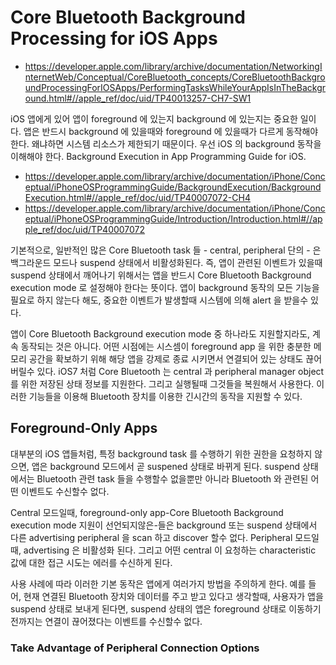 # Core Bluetooth Background Processing for iOS Apps
- https://developer.apple.com/library/archive/documentation/NetworkingInternetWeb/Conceptual/CoreBluetooth_concepts/CoreBluetoothBackgroundProcessingForIOSApps/PerformingTasksWhileYourAppIsInTheBackground.html#//apple_ref/doc/uid/TP40013257-CH7-SW1

iOS 앱에게 있어 앱이 foreground 에 있는지 background 에 있는지는 중요한 일이다.
앱은 반드시 background 에 있을때와 foreground 에 있을때가 다르게 동작해야 한다.
왜냐하면 시스템 리소스가 제한되기 때문이다.
우선 iOS 의 background 동작을 이해해야 한다.  Background Execution in App Programming Guide for iOS.

- https://developer.apple.com/library/archive/documentation/iPhone/Conceptual/iPhoneOSProgrammingGuide/BackgroundExecution/BackgroundExecution.html#//apple_ref/doc/uid/TP40007072-CH4
- https://developer.apple.com/library/archive/documentation/iPhone/Conceptual/iPhoneOSProgrammingGuide/Introduction/Introduction.html#//apple_ref/doc/uid/TP40007072

기본적으로, 일반적인 많은 Core Bluetooth task 들 - central, peripheral 단의 - 은 백그라운드 모드나 suspend 상태에서 비활성화된다.
즉, 앱이 관련된 이벤트가 있을때 suspend 상태에서 깨어나기 위해서는 앱을 반드시 Core Bluetooth Background execution mode 로 설정해야 한다는 뜻이다.
앱이 background 동작의 모든 기능을 필요로 하지 않는다 해도, 중요한 이벤트가 발생할때 시스템에 의해 alert 을 받을수 있다.

앱이 Core Bluetooth Background execution mode 중 하나라도 지원할지라도,
계속 동작되는 것은 아니다.
어떤 시점에는 시스셈이 foreground app 을 위한 충분한 메모리 공간을 확보하기 위해 해당 앱을 강제로 종료 시키면서 연결되어 있는 상태도 끊어 버릴수 있다.
iOS7 처럼 Core Bluetooth 는 central 과 peripheral manager object 를 위한 저장된 상태 정보를 지원한다.
그리고 실행될때 그것들을 복원해서 사용한다.
이러한 기능들을 이용해 Bluetooth 장치를 이용한 긴시간의 동작을 지원할 수 있다.

## Foreground-Only Apps

대부분의 iOS 앱들처럼, 특정 background task 를 수행하기 위한 권한을 요청하지 않으면,
앱은 background 모드에서 곧 suspened 상태로 바뀌게 된다.
suspend 상태에서는 Bluetooth 관련 task 들을 수행할수 없을뿐만 아니라 Bluetooth 와 관련된 어떤 이벤트도 수신할수 없다.

Central 모드일때, foreground-only app-Core Bluetooth Background execution mode 지원이 선언되지않은-들은 background 또는 suspend 상태에서 다른 advertising peripheral 을 scan 하고 discover 할수 없다.
Peripheral 모드일때, advertising 은 비활성화 된다. 그리고 어떤 central 이 요청하는 characteristic 값에 대한 접근 시도는 에러를 수신하게 된다.

사용 사례에 따라 이러한 기본 동작은 앱에게 여러가지 방법을 주의하게 한다.
예를 들어, 현재 연결된 Bluetooth 장치와 데이터를 주고 받고 있다고 생각할때,
사용자가 앱을 suspend 상태로 보내게 된다면,
suspend 상태의 앱은 foreground 상태로 이동하기 전까지는 연결이 끊어졌다는 이벤트를 수신할수 없다.

### Take Advantage of Peripheral Connection Options

